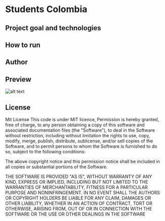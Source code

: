 # Students Colombia

## Project goal and technologies

## How to run 

## Author 

## Preview

![alt text](https://encrypted-tbn0.gstatic.com/images?q=tbn:ANd9GcS2xYpJuhx57opLmWTtEj66rpx41DWIXwLiEz6S4CWSx_IHoHX1)


## License
Mit License
This code is under MIT licence, Permission is hereby granted, free of charge, to any person obtaining a copy of this software and associated documentation files (the "Software"), to deal in the Software without restriction, including without limitation the rights to use, copy, modify, merge, publish, distribute, sublicense, and/or sell copies of the Software, and to permit persons to whom the Software is furnished to do so, subject to the following conditions: 

The above copyright notice and this permission notice shall be included in all copies or substantial portions of the Software. 

THE SOFTWARE IS PROVIDED "AS IS", WITHOUT WARRANTY OF ANY KIND, EXPRESS OR IMPLIED, INCLUDING BUT NOT LIMITED TO THE WARRANTIES OF MERCHANTABILITY, FITNESS FOR A PARTICULAR PURPOSE AND NONINFRINGEMENT. IN NO EVENT SHALL THE AUTHORS OR COPYRIGHT HOLDERS BE LIABLE FOR ANY CLAIM, DAMAGES OR OTHER LIABILITY, WHETHER IN AN ACTION OF CONTRACT, TORT OR OTHERWISE, ARISING FROM, OUT OF OR IN CONNECTION WITH THE SOFTWARE OR THE USE OR OTHER DEALINGS IN THE SOFTWARE
